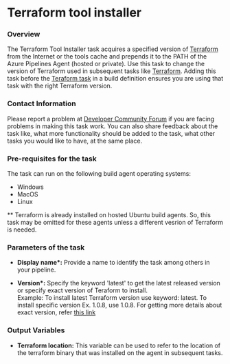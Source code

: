 # Terraform tool installer


### Overview

The Terraform Tool Installer task acquires a specified version of [Terraform](https://www.terraform.io/) from the Internet or the tools cache and prepends it to the PATH of the Azure Pipelines Agent (hosted or private). Use this task to change the version of Terraform used in subsequent tasks like [Terraform](https://aka.ms/AA5jd98).
Adding this task before the [Teraform task](https://aka.ms/AA5jd98) in a build definition ensures you are using that task with the right Terraform version.


### Contact Information

Please report a problem at [Developer Community Forum](https://developercommunity.visualstudio.com/spaces/21/index.html) if you are facing problems in making this task work. You can also share feedback about the task like, what more functionality should be added to the task, what other tasks you would like to have, at the same place.


### Pre-requisites for the task

The task can run on the following build agent operating systems:
- Windows
- MacOS
- Linux

** Terraform is already installed on hosted Ubuntu build agents. So, this task may be omitted for these agents unless a different vesrion of Terraform is needed.

### Parameters of the task

* **Display name\*:** Provide a name to identify the task among others in your pipeline.

* **Version\*:** Specify the keyword 'latest' to get the latest released version or specify exact version of Teraform to install.  
Example: 
    To install latest Terraform version use keyword: latest.  To install specific version Ex. 1.0.8, use 1.0.8.
For getting more details about exact version, refer [this link](https://releases.hashicorp.com/terraform/)


### Output Variables

* **Terraform location:** This variable can be used to refer to the location of the terraform binary that was installed on the agent in subsequent tasks.
